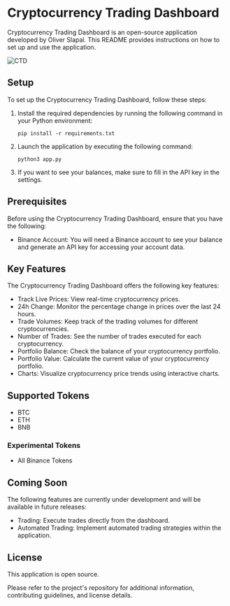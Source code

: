 # Cryptocurrency Trading Dashboard

Cryptocurrency Trading Dashboard is an open-source application developed by Oliver Slapal. This README provides instructions on how to set up and use the application.

![CTD](https://imgur.com/a/fVUpH0u)

## Setup

To set up the Cryptocurrency Trading Dashboard, follow these steps:

1. Install the required dependencies by running the following command in your Python environment:

   ```shell
   pip install -r requirements.txt
   ```

2. Launch the application by executing the following command:

   ```shell
   python3 app.py
   ```

3. If you want to see your balances, make sure to fill in the API key in the settings.

## Prerequisites

Before using the Cryptocurrency Trading Dashboard, ensure that you have the following:

- Binance Account: You will need a Binance account to see your balance and generate an API key for accessing your account data.

## Key Features

The Cryptocurrency Trading Dashboard offers the following key features:

- Track Live Prices: View real-time cryptocurrency prices.
- 24h Change: Monitor the percentage change in prices over the last 24 hours.
- Trade Volumes: Keep track of the trading volumes for different cryptocurrencies.
- Number of Trades: See the number of trades executed for each cryptocurrency.
- Portfolio Balance: Check the balance of your cryptocurrency portfolio.
- Portfolio Value: Calculate the current value of your cryptocurrency portfolio.
- Charts: Visualize cryptocurrency price trends using interactive charts.

## Supported Tokens
- BTC
- ETH
- BNB

### Experimental Tokens
- All Binance Tokens

## Coming Soon

The following features are currently under development and will be available in future releases:

- Trading: Execute trades directly from the dashboard.
- Automated Trading: Implement automated trading strategies within the application.

## License

This application is open source.

Please refer to the project's repository for additional information, contributing guidelines, and license details.